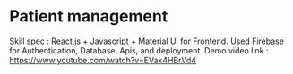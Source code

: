 # Patient management
Skill spec : React.js + Javascript + Material UI for Frontend. Used Firebase for Authentication, Database, Apis, and deployment. 
Demo video link : https://www.youtube.com/watch?v=EVax4HBrVd4
